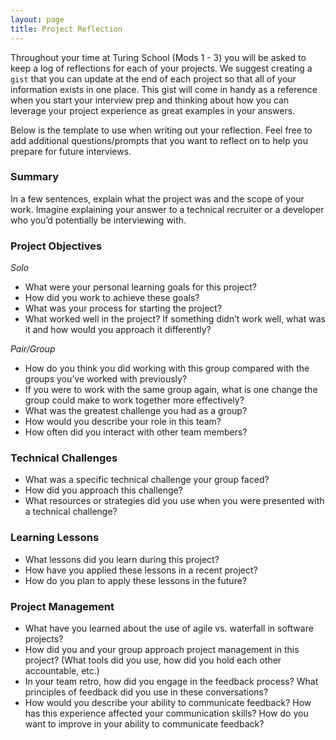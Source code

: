 ```yaml
---
layout: page
title: Project Reflection
---
```


Throughout your time at Turing School (Mods 1 - 3) you will be asked to keep a log of reflections for each of your projects. We suggest creating a `gist` that you can update at the end of each project so that all of your information exists in one place. This gist will come in handy as a reference when you start your interview prep and thinking about how you can leverage your project experience as great examples in your answers. 

Below is the template to use when writing out your reflection. Feel free to add additional questions/prompts that you want to reflect on to help you prepare for future interviews.

### Summary

In a few sentences, explain what the project was and the scope of your work. Imagine explaining your answer to a technical recruiter or a developer who you’d potentially be interviewing with.

### Project Objectives

_Solo_

* What were your personal learning goals for this project? 
* How did you work to achieve these goals?
* What was your process for starting the project? 
* What worked well in the project? If something didn’t work well, what was it and how would you approach it differently?

_Pair/Group_

* How do you think you did working with this group compared with the groups you’ve worked with previously?
* If you were to work with the same group again, what is one change the group could make to work together more effectively? 
* What was the greatest challenge you had as a group?
* How would you describe your role in this team? 
* How often did you interact with other team members?

### Technical Challenges

* What was a specific technical challenge your group faced? 
* How did you approach this challenge?
* What resources or strategies did you use when you were presented with a technical challenge?

### Learning Lessons

* What lessons did you learn during this project? 
* How have you applied these lessons in a recent project? 
* How do you plan to apply these lessons in the future?

### Project Management

* What have you learned about the use of agile vs. waterfall in software projects?
* How did you and your group approach project management in this project? (What tools did you use, how did you hold each other accountable, etc.)
* In your team retro, how did you engage in the feedback process? What principles of feedback did you use in these conversations?
* How would you describe your ability to communicate feedback? How has this experience affected your communication skills? How do you want to improve in your ability to communicate feedback?

